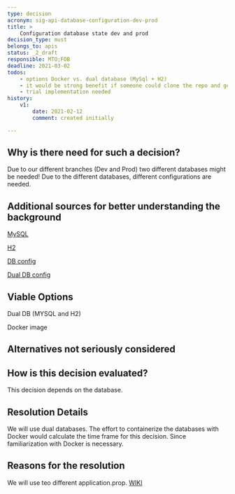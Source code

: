 ```yaml
---
type: decision
acronym: sig-api-database-configuration-dev-prod
title: > 
    Configuration database state dev and prod
decision_type: must
belongs_to: apis
status: _2_draft
responsible: MTO;FOB
deadline: 2021-03-02
todos: 
    - options Docker vs. dual database (MySql + H2)
    - it would be strong benefit if someone could clone the repo and get started right away (with H2)
    - trial implementation needed
history:
    v1:
        date: 2021-02-12
        comment: created initially

---
```


## Why is there need for such a decision?
Due to our different branches (Dev and Prod) two different databases might be needed! Due to the different databases, different configurations are needed.

## Additional sources for better understanding the background
[MySQL](https://www.mysql.com/de/)

[H2](https://www.h2database.com/html/main.html)

[DB config](https://evatool.github.io/fae-architecture-log/decisions/sig-api-database.html)

[Dual DB config](https://riptutorial.com/spring-boot/example/21856/dev-and-prod-environment-using-different-datasources)

## Viable Options
Dual DB (MYSQL and H2)

Docker image 
## Alternatives not seriously considered


## How is this decision evaluated?
This decision depends on the database.

## Resolution Details
We will use dual databases. The effort to containerize the databases with Docker would calculate the time frame for this decision. Since familiarization with Docker is necessary. 

## Reasons for the resolution
We will use teo different application.prop. [WIKI](https://github.com/EVATool/evatool-backend/wiki/Database-Configuration)


